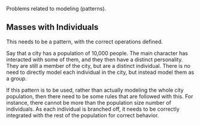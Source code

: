 Problems related to modeling (patterns).


## Masses with Individuals

This needs to be a pattern, with the correct operations defined.

Say that a city has a population of 10,000 people.  The main character has
interacted with some of them, and they then have a distinct personality.  They
are still a member of the city, but are a distinct individual.  There is no need
to directly model each individual in the city, but instead model them as a
group.

If this pattern is to be used, rather than actually modeling the whole city
population, then there need to be some rules that are followed with this.
For instance, there cannot be more than the population size number of individuals.
As each individual is branched off, it needs to be correctly integrated with the
rest of the population for correct behavior.


